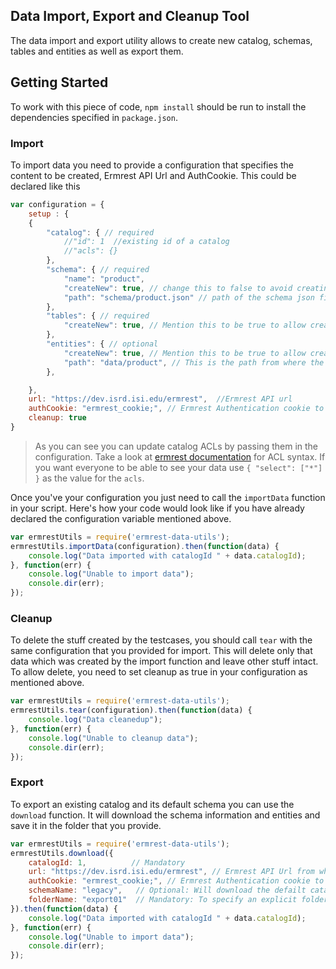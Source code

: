 ## Data Import, Export and Cleanup Tool

The data import and export utility allows to create new catalog, schemas, tables and entities as well as export them.

## Getting Started

To work with this piece of code, `npm install` should be run to install the dependencies specified in `package.json`.

### Import

To import data you need to provide a configuration that specifies the content to be created, Ermrest API Url and AuthCookie. This could be declared like this

```javascript
var configuration = {
	setup : {
	{
	    "catalog": { // required
	        //"id": 1  //existing id of a catalog
	        //"acls": {} 
	    },
	    "schema": { // required
	        "name": "product",
	        "createNew": true, // change this to false to avoid creating new schema
	        "path": "schema/product.json" // path of the schema json file in the current working directory folder
	    },
	    "tables": { // required
	        "createNew": true, // Mention this to be true to allow creating new tables
	    },
	    "entities": { // optional
	        "createNew": true, // Mention this to be true to allow creating new entities
	        "path": "data/product", // This is the path from where the json for the entities will be picked for import
	    },

	},
	url: "https://dev.isrd.isi.edu/ermrest",  //Ermrest API url
	authCookie: "ermrest_cookie;", // Ermrest Authentication cookie to create data
	cleanup: true
}
```

> As you can see you can update catalog ACLs by passing them in the configuration. Take a look at [ermrest documentation](https://github.com/informatics-isi-edu/ermrest/blob/master/user-doc/acls.md#available-static-acl-names) for ACL syntax. If you want everyone to be able to see your data use `{ "select": ["*"] }` as the value for the `acls`.

Once you've your configuration you just need to call the `importData` function in your script. Here's how your code would look like if you have already declared the configuration variable mentioned above.

```javascript
var ermrestUtils = require('ermrest-data-utils');
ermrestUtils.importData(configuration).then(function(data) {
	console.log("Data imported with catalogId " + data.catalogId);
}, function(err) {
	console.log("Unable to import data");
	console.dir(err);
});
```

### Cleanup

To delete the stuff created by the testcases, you should call `tear` with the same configuration that you provided for import. This will delete only that data which was created by the import function and leave other stuff intact. To allow delete, you need to set cleanup as true in your configuration as mentioned above.

```javascript
var ermrestUtils = require('ermrest-data-utils');
ermrestUtils.tear(configuration).then(function(data) {
	console.log("Data cleanedup");
}, function(err) {
	console.log("Unable to cleanup data");
	console.dir(err);
});

```

### Export

To export an existing catalog and its default schema you can use the `download` function. It will download the schema information and entities and save it in the folder that you provide.

```javascript
var ermrestUtils = require('ermrest-data-utils');
ermrestUtils.download({
	catalogId: 1,          // Mandatory
	url: "https://dev.isrd.isi.edu/ermrest", // Ermrest API Url from where you want to download data
	authCookie: "ermrest_cookie;", // Ermrest Authentication cookie to download data
	schemaName: "legacy",   // Optional: Will download the defailt catalog if not provided
	folderName: "export01"  // Mandatory: To specify an explicit folder name where  the schema and data will be imported
}).then(function(data) {
	console.log("Data imported with catalogId " + data.catalogId);
}, function(err) {
	console.log("Unable to import data");
	console.dir(err);
});
```
